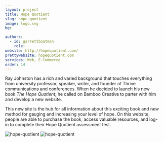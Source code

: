 ```yaml
---
layout: project
title: Hope Quotient
slug: hope-quotient
image: logo.svg
bg:

authors:
  - id: garrettboatman
    role:
website: http://hopequotient.com/
prettywebsite: hopequotient.com
services: Web, E-Commerce
order: 14
---
```


Ray Johnston has a rich and varied background that touches everything from university professor, speaker, writer, and founder of Thrive communications and conferences. When he decided to launch his new book _The Hope Quotient_, he called on Bamboo Creative to parter with him and develop a new website.

This new site is the hub for all information about this exciting book and new method for gauging and increasing your level of hope. On this website, people are able to purchase the book, access valuable resources, and log-in to complete their Hope Quotient assessment test.

![hope-quotient](/images/client-assets/{{page.slug}}/01.jpg)
![hope-quotient](/images/client-assets/{{page.slug}}/02.jpg)